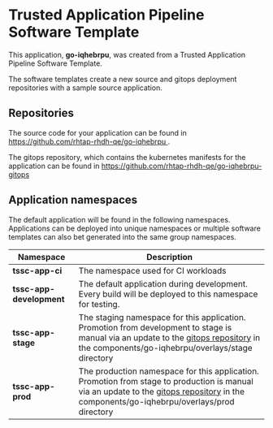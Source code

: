 # Trusted Application Pipeline Software Template

This application, **go-iqhebrpu**, was created from a Trusted Application Pipeline Software Template.

The software templates create a new source and gitops deployment repositories with a sample source application. 

## Repositories

The source code for your application can be found in [https://github.com/rhtap-rhdh-qe/go-iqhebrpu ](https://github.com/rhtap-rhdh-qe/go-iqhebrpu ).
 
The gitops repository, which contains the kubernetes manifests for the application can be found in 
[https://github.com/rhtap-rhdh-qe/go-iqhebrpu-gitops ](https://github.com/rhtap-rhdh-qe/go-iqhebrpu-gitops ) 

## Application namespaces 

The default application will be found in the following namespaces. Applications can be deployed into unique namespaces or multiple software templates can also bet generated into the same group namespaces.  

|  Namespace   |  Description   |  
| -------- | -------- |
| **tssc-app-ci** | The namespace used for CI workloads |
| **tssc-app-development** | The default application during development. Every build will be deployed to this namespace for testing. |
| **tssc-app-stage** | The staging namespace for this application. Promotion from development to stage is manual via an update to the [gitops repository](https://github.com/rhtap-rhdh-qe/go-iqhebrpu-gitops ) in the components/go-iqhebrpu/overlays/stage directory |
| **tssc-app-prod** | The production namespace for this application. Promotion from stage to production is manual via an update to the [gitops repository](https://github.com/rhtap-rhdh-qe/go-iqhebrpu-gitops ) in the components/go-iqhebrpu/overlays/prod directory |